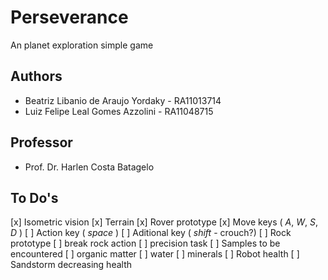 # Perseverance

An planet exploration simple game

## Authors
* Beatriz Libanio de Araujo Yordaky - RA11013714
* Luiz Felipe Leal Gomes Azzolini   - RA11048715

## Professor
* Prof. Dr. Harlen Costa Batagelo

## To Do's
[x] Isometric vision
[x] Terrain
[x] Rover prototype
	[x] Move keys ( _A_, _W_, _S_, _D_ )
	[ ] Action key ( _space_ )
	[ ] Aditional key ( _shift_ - crouch?)
[ ] Rock prototype
	[ ] break rock action
	[ ] precision task
[ ] Samples to be encountered
	[ ] organic matter
	[ ] water
	[ ] minerals
[ ] Robot health
	[ ] Sandstorm decreasing health